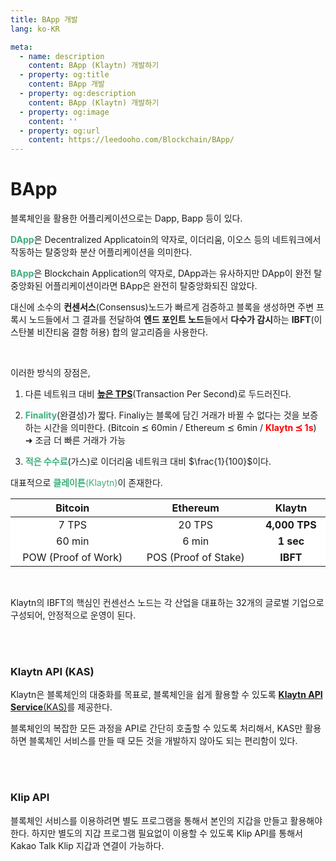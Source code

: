```yaml
---
title: BApp 개발
lang: ko-KR

meta:
  - name: description
    content: BApp (Klaytn) 개발하기
  - property: og:title
    content: BApp 개발
  - property: og:description
    content: BApp (Klaytn) 개발하기
  - property: og:image
    content: ''
  - property: og:url
    content: https://leedooho.com/Blockchain/BApp/
---
```


# BApp

블록체인을 활용한 어플리케이션으로는 Dapp, Bapp 등이 있다.

<span style="color: #3eaf7c;">**DApp**</span>은 Decentralized Applicatoin의 약자로, 이더리움, 이오스 등의 네트워크에서 작동하는 탈중앙화 분산 어플리케이션을 의미한다.

<span style="color: #3eaf7c;">**BApp**</span>은 Blockchain Application의 약자로, DApp과는 유사하지만
DApp이 완전 탈중앙화된 어플리케이션이라면 BApp은 완전히 탈중앙화되진 않았다.

대신에 소수의 **컨센서스**(Consensus)노드가 빠르게 검증하고 블록을 생성하면
주변 프록시 노드들에서 그 결과를 전달하여 **엔드 포인트 노드**들에서 **다수가 감시**하는 **IBFT**(이스탄불 비잔티움 결함 허용) 합의 알고리즘을 사용한다.

<br>

이러한 방식의 장점은,

1. 다른 네트워크 대비 <span style="color: #3eaf7c;">[**높은 TPS**](http://wiki.hash.kr/index.php/TPS)</span>(Transaction Per Second)로 두드러진다.

2. <span style="color: #3eaf7c;">**Finality**</span>(완결성)가 짧다. Finaliy는 블록에 담긴 거래가 바뀔 수 없다는 것을 보증하는 시간을 의미한다. (Bitcoin ⪯ 60min / Ethereum ⪯ 6min / <span style="color: red;">**Klaytn ⪯ 1s**</span>) &#10140; 조금 더 빠른 거래가 가능

3. <span style="color: #3eaf7c;">**적은 수수료**</span>(가스)로 이더리움 네트워크 대비 $\frac{1}{100}$이다.


대표적으로 <span style="color: #3eaf7c;">**클레이튼**(Klaytn)</span>이 존재한다.

|Bitcoin|Ethereum|Klaytn|
|-|-|-|
|7 TPS|20 TPS|**4,000 TPS**|
|60 min|6 min|**1 sec**|
|POW (Proof of Work)|POS (Proof of Stake)|**IBFT**|

<br>

Klaytn의 IBFT의 핵심인 컨센선스 노드는 각 산업을 대표하는 32개의 글로벌 기업으로 구성되어, 안정적으로 운영이 된다.

<br>
<br>

### Klaytn API (KAS)

Klaytn은 블록체인의 대중화를 목표로, 블록체인을 쉽게 활용할 수 있도록 [**Klaytn API Service**(KAS)](https://docs.klaytnapi.com/v/ko)를 제공한다.

블록체인의 복잡한 모든 과정을 API로 간단히 호출할 수 있도록 처리해서, KAS만 활용하면 블록체인 서비스를 만들 때 모든 것을 개발하지 않아도 되는 편리함이 있다.

<br>
<br>

### Klip API

블록체인 서비스를 이용하려면 별도 프로그램을 통해서 본인의 지갑을 만들고 활용해야 한다. 하지만 별도의 지갑 프로그램 필요없이 이용할 수 있도록 Klip API를 통해서 Kakao Talk Klip 지갑과 연결이 가능하다.

<br>
<br>
<br>


<style>
  table { display: table; width: 100%; }
  td { text-align: center; background-color: white; }
</style>
